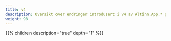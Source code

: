 ```yaml
---
title: v4
description: Oversikt over endringer introdusert i v4 av Altinn.App.* pakkene.
weight: 98
---
```


{{% children description="true" depth="1" %}}